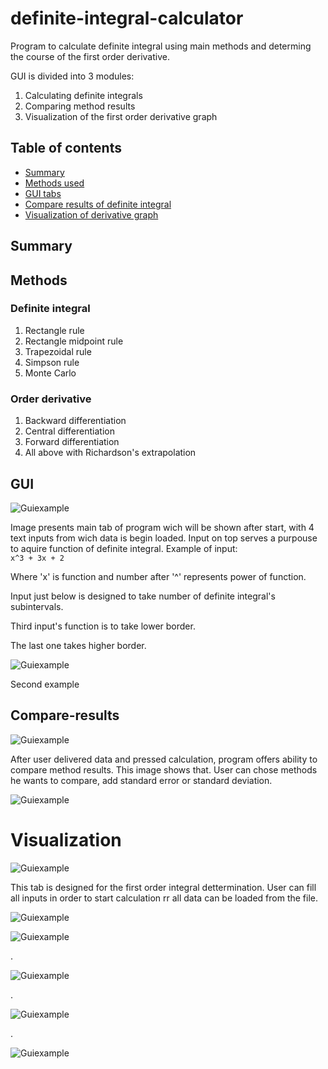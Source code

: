 # definite-integral-calculator
Program to calculate definite integral using main methods and determing the course of the first order derivative. 


GUI is divided into 3 modules: 

1) Calculating definite integrals
2) Comparing method results 
3) Visualization of the first order derivative graph



## Table of contents
* [Summary](#summary)
* [Methods used](#methods)
* [GUI tabs](#gui)
* [Compare results of definite integral](#compare-results)
* [Visualization of derivative graph](#visualization)

## Summary


## Methods

### Definite integral
1) Rectangle rule
2) Rectangle midpoint rule
3) Trapezoidal rule
4) Simpson rule
5) Monte Carlo

### Order derivative 
1) Backward differentiation
2) Central differentiation
3) Forward differentiation
4) All above with Richardson's extrapolation

## GUI

![Guiexample](./images/definite_integral_inputing_data1.jpg)

Image presents main tab of program wich will be shown after start, with 4 text inputs from wich data is begin loaded. 
Input on top serves a purpouse to aquire function of definite integral. Example of input:  
`
x^3 + 3x + 2
`

Where 'x' is function and number after '^' represents power of function. 

Input just below is designed to take number of definite integral's subintervals.

Third input's function is to take lower border.

The last one takes higher border.



![Guiexample](./images/order_derivative1.jpg)

Second example

## Compare-results

![Guiexample](./images/definite_integral_comparing_methods.jpg)

After user delivered data and pressed calculation, program offers ability to compare method  results. This image shows that. User can chose methods he wants to compare, add standard error or standard deviation. 

![Guiexample](./images/definite_integral_comparing_methods2.jpg)


# Visualization

![Guiexample](./images/order_derivative1.jpg)

This tab is designed for the first order integral dettermination. User can fill all inputs in order to start calculation rr all data can be loaded from the file.

![Guiexample](./images/chart_derivative.jpg)


![Guiexample](./images/chart_derivative.jpg)

.

![Guiexample](./images/chart_derivative_and.jpg)

.

![Guiexample](./images/chart_derivative_only.jpg)

.

![Guiexample](./images/chart_derivative2.jpg)

 
